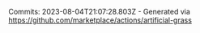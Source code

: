 Commits: 2023-08-04T21:07:28.803Z - Generated via https://github.com/marketplace/actions/artificial-grass
<br>
